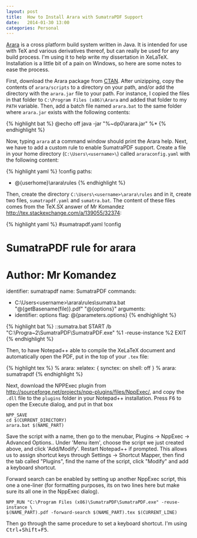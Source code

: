 ```yaml
---
layout: post
title:  How to Install Arara with SumatraPDF Support
date:   2014-01-30 13:00
categories: Personal
---
```

[Arara](https://github.com/cereda/arara) is a cross platform build system
written in Java. It is intended for use with TeX and various derivatives
thereof, but can really be used for any build process. I'm using it to help
write my dissertation in XeLaTeX. Installation is a little bit of a pain on
Windows, so here are some notes to ease the process. 
<!--more-->

First, download the Arara package from [CTAN](http://www.ctan.org/pkg/arara).
After unizipping, copy the contents of `arara/scripts` to a directory on your 
path, and/or add the directory with the `arara.jar` file to your path. For instance,
I copied the files in that folder to `C:\Program Files (x86)\Arara` and added 
that folder to my `PATH` variable. Then, add a batch file named `arara.bat` to
the same folder where `arara.jar` exists with the following contents:

{% highlight bat %}
@echo off
java -jar "%~dp0\arara.jar" %*
{% endhighlight %}

Now, typing `arara` at a command window should print the Arara help. Next, we 
have to add a custom rule to enable SumatraPDF support. Create a file in your
home directory (`C:\Users\<username>\`) called `araraconfig.yaml` with the 
following content:

{% highlight yaml %}
!config
paths:
- <arara> @{userhome}\arara\rules
{% endhighlight %}

Then, create the directory `C:\Users\<username>\arara\rules` and in it, create 
two files, `sumatrapdf.yaml` and `sumatra.bat`. The content of these files comes
from the TeX.SX answer of Mr Komandez <http://tex.stackexchange.com/a/139055/32374>:

{% highlight yaml %}
#sumatrapdf.yaml
!config
# SumatraPDF rule for arara
# Author: Mr Komandez
identifier: sumatrapdf
name: SumatraPDF
commands: 
- <arara> C:\Users\<username>\arara\rules\sumatra.bat "@{getBasename(file)}.pdf" "@{options}"
arguments:
- identifier: options
  flag: <arara> @{parameters.options}
{% endhighlight %}

{% highlight bat %}
::sumatra.bat
START /b "C:\Progra~2\SumatraPDF\SumatraPDF.exe" %1 -reuse-instance %2
EXIT
{% endhighlight %}

Then, to have Notepad++ able to compile the XeLaTeX document and automatically open the PDF,
put in the top of your `.tex` file:

{% highlight tex %}
% arara: xelatex: { synctex: on shell: off }
% arara: sumatrapdf
{% endhighlight %}

Next, download the NPPExec plugin from <http://sourceforge.net/projects/npp-plugins/files/NppExec/>,
and copy the `.dll` file to the `plugins` folder in your Notepad++ installation. Press <kbd>F6</kbd>
to open the Execute dialog, and put in that box

    NPP_SAVE
    cd $(CURRENT_DIRECTORY)
    arara.bat $(NAME_PART)
    
Save the script with a name, then go to the menubar, Plugins -> NppExec -> Advanced Options.. 
Under 'Menu item', choose the script we just created above, and click 'Add/Modify'. Restart 
Notepad++ if prompted. This allows us to assign shortcut keys through Settings -> Shortcut 
Mapper, then find the tab called "Plugins", find the name of the script, click "Modify" and
add a keyboard shortcut.

Forward search can be enabled by setting up another NppExec script, this one a one-liner 
(for formatting purposes, its on two lines here but make sure its all one in the NppExec dialog).

    NPP_RUN "C:\Program Files (x86)\SumatraPDF\SumatraPDF.exe" -reuse-instance \
    $(NAME_PART).pdf -forward-search $(NAME_PART).tex $(CURRENT_LINE)
    
Then go through the same procedure to set a keyboard shortcut. I'm using <kbd>Ctrl</kbd>+<kbd>Shift</kbd>+<kbd>F5</kbd>.